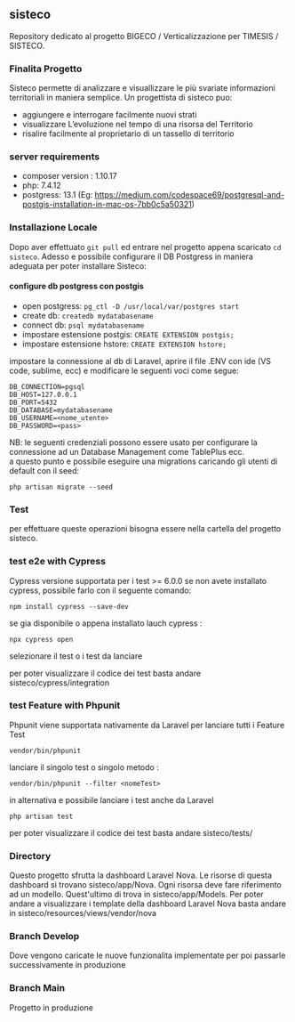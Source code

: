 ## sisteco
Repository dedicato al progetto BIGECO / Verticalizzazione per TIMESIS / SISTECO. 

### Finalita Progetto
Sisteco permette di analizzare e visuallizzare le più svariate informazioni territoriali in maniera semplice. Un progettista di sisteco puo:
- aggiungere e interrogare facilmente nuovi strati
- visualizzare L’evoluzione nel tempo di una risorsa del Territorio
- risalire facilmente al proprietario di un tassello di territorio


### server requirements 
- composer version : 1.10.17
- php: 7.4.12
- postgress: 13.1 (Eg: https://medium.com/codespace69/postgresql-and-postgis-installation-in-mac-os-7bb0c5a50321)

### Installazione Locale
Dopo aver effettuato ```git pull``` ed entrare nel progetto appena scaricato ```cd sisteco```. Adesso e possibile configurare il DB Postgress in maniera adeguata per poter installare Sisteco:

#### configure db postgress con postgis
- open postgress: ```pg_ctl -D /usr/local/var/postgres start```
- create db: ```createdb mydatabasename```
- connect db: ```psql mydatabasename```
- impostare estensione postgis: ```CREATE EXTENSION postgis;```
- impostare estensione hstore: ```CREATE EXTENSION hstore;```

impostare la connessione al db di Laravel, aprire il file .ENV con ide (VS code, sublime, ecc) e modificare le seguenti voci come segue:
```
DB_CONNECTION=pgsql
DB_HOST=127.0.0.1
DB_PORT=5432
DB_DATABASE=mydatabasename
DB_USERNAME=<nome_utente>
DB_PASSWORD=<pass>
```
NB: le seguenti credenziali possono essere usato per configurare la connessione ad un Database Management come TablePlus ecc.  
a questo punto e possibile eseguire una migrations caricando gli utenti di default con il seed:
```
php artisan migrate --seed
```

### Test 
per effettuare queste operazioni bisogna essere nella cartella del progetto sisteco.

### test e2e with Cypress 
Cypress versione supportata per i test >= 6.0.0
se non avete installato cypress, possibile farlo con il seguente comando:
```
npm install cypress --save-dev
```
se gia disponibile o appena installato lauch cypress : 
```
npx cypress open
```
selezionare il test o i test da lanciare

per poter visualizzare il codice dei test basta andare sisteco/cypress/integration

### test Feature with Phpunit 
Phpunit viene supportata nativamente da Laravel
per lanciare tutti i Feature Test
```
vendor/bin/phpunit
```
lanciare il singolo test o singolo metodo : 
```
vendor/bin/phpunit --filter <nomeTest>
```
in alternativa e possibile lanciare i test anche da Laravel
```
php artisan test
```
per poter visualizzare il codice dei test basta andare sisteco/tests/

### Directory
Questo progetto sfrutta la dashboard Laravel Nova. Le risorse di questa dashboard si trovano sisteco/app/Nova. Ogni risorsa deve fare riferimento ad un modello. Quest'ultimo di trova in sisteco/app/Models.
Per poter andare a visualizzare i template della dashboard Laravel Nova basta andare in sisteco/resources/views/vendor/nova

### Branch Develop
Dove vengono caricate le nuove funzionalita implementate per poi passarle successivamente in produzione

### Branch Main
Progetto in produzione 











